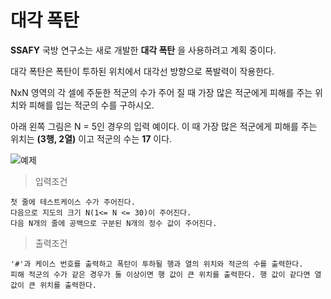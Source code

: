 # 대각 폭탄

**SSAFY** 국방 연구소는 새로 개발한 **대각 폭탄** 을 사용하려고 계획 중이다. 

대각 폭탄은 폭탄이 투하된 위치에서 대각선 방향으로 폭발력이 작용한다.

NxN 영역의 각 셀에 주둔한 적군의 수가 주어 질 때 가장 많은 적군에게 피해를 주는 위치와 피해를 입는 적군의 수를 구하시오.

아래 왼쪽 그림은 N = 5인 경우의 입력 예이다. 이 때 가장 많은 적군에게 피해를 주는 위치는 **(3행, 2열)** 이고 적군의 수는 **17** 이다.


![예제](img/bomber2(1).png)

> 입력조건

    첫 줄에 테스트케이스 수가 주어진다.
    다음으로 지도의 크기 N(1<= N <= 30)이 주어진다.
    다음 N개의 줄에 공백으로 구분된 N개의 정수 값이 주어진다.
    
> 출력조건

    '#'과 케이스 번호를 출력하고 폭탄이 투하될 행과 열의 위치와 적군의 수를 출력한다.
    피해 적군의 수가 같은 경우가 둘 이상이면 행 값이 큰 위치를 출력한다. 행 값이 같다면 열 값이 큰 위치를 출력한다.